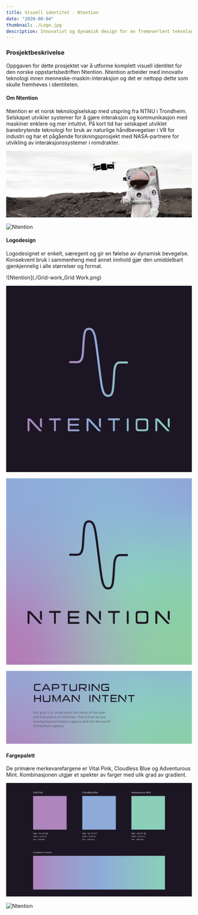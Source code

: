 ```yaml
---
title: Visuell identitet - Ntention
date: "2020-08-04"
thumbnail: ./Logo.jpg
description: Innovativt og dynamisk design for en fremoverlent teknologibedrift.
---
```


### Prosjektbeskrivelse

Oppgaven for dette prosjektet var å utforme komplett visuell identitet for den norske oppstartsbedriften Ntention. Ntention arbeider med innovativ teknologi innen menneske-maskin-interaksjon og det er nettopp dette som skulle fremheves i identiteten.

#### Om Ntention

Ntention er et norsk teknologiselskap med utspring fra NTNU i Trondheim. Selskapet utvikler systemer for å gjøre interaksjon og kommunikasjon med maskiner enklere og mer intuitivt. På kort tid har selskapet utviklet banebrytende teknologi for bruk av naturlige håndbevegelser i VR for industri og har et pågående forskningsprosjekt med NASA-partnere for utvikling av interaksjonssystemer i romdrakter.

<div class="kg-card kg-image-card kg-width-full">

![Ntention](./space.png)

</div>

<div class="kg-card kg-image-card kg-width-full">

![Ntention](./logo.gif)

</div>

#### Logodesign

Logodesignet er enkelt, særegent og gir en følelse av dynamisk bevegelse. Konsekvent bruk i sammenheng med annet innhold gjør den umiddelbart gjenkjennelig i alle størrelser og format.

<div class="kg-card kg-image-card kg-width-wide">

![Ntention](./Grid-work_Grid Work.png)

</div>

![Ntention](./Logo-Color-DarkBG.png)

![Ntention](./Logo-Dark-ColorBG.png)

<div class="kg-card kg-image-card kg-width-wide">

![Ntention](./banner.png)

</div>

#### Fargepalett

De primære merkevarefargene er Vital Pink, Cloudless Blue og Adventurous Mint. Kombinasjonen utgjør et spekter av farger med ulik grad av gradient.

<div class="kg-card kg-image-card kg-width-wide">

![Ntention](./colors.png)

</div>

<div class="kg-card kg-image-card kg-width-full">

![Ntention](./Scene.png)

</div>
